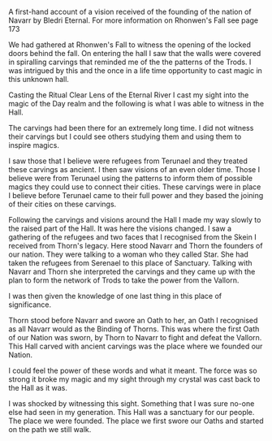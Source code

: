A first-hand account of a vision received of the founding of the nation of Navarr by Bledri Eternal. For more information on Rhonwen's Fall see page 173

We had gathered at Rhonwen's Fall to witness the opening of the locked doors behind the fall. On entering the hall I saw that the walls were covered in spiralling carvings that reminded me of the the patterns of the Trods. I was intrigued by this and the once in a life time opportunity to cast magic in this unknown hall.

Casting the Ritual Clear Lens of the Eternal River I cast my sight into the magic of the Day realm and the following is what I was able to witness in the Hall.

The carvings had been there for an extremely long time. I did not witness their carvings but I could see others studying them and using them to inspire magics.

I saw those that I believe were refugees from Terunael and they treated these carvings as ancient. I then saw visions of an even older time. Those I believe were from Terunael using the patterns to inform them of possible magics they could use to connect their cities. These carvings were in place I believe before Terunael came to their full power and they based the joining of their cities on these carvings.

Following the carvings and visions around the Hall I made my way slowly to the raised part of the Hall. It was here the visions changed. I saw a gathering of the refugees and two faces that I recognised from the Skein I received from Thorn's legacy. Here stood Navarr and Thorn the founders of our nation. They were talking to a woman who they called Star. She had taken the refugees from Serenael to this place of Sanctuary. Talking with Navarr and Thorn she interpreted the carvings and they came up with the plan to form the network of Trods to take the power from the Vallorn.

I was then given the knowledge of one last thing in this place of significance.

Thorn stood before Navarr and swore an Oath to her, an Oath I recognised as all Navarr would as the Binding of Thorns. This was where the first Oath of our Nation was sworn, by Thorn to Navarr to fight and defeat the Vallorn. This Hall carved with ancient carvings was the place where we founded our Nation.

I could feel the power of these words and what it meant. The force was so strong it broke my magic and my sight through my crystal was cast back to the Hall as it was.

I was shocked by witnessing this sight. Something that I was sure no-one else had seen in my generation. This Hall was a sanctuary for our people. The place we were founded. The place we first swore our Oaths and started on the path we still walk.